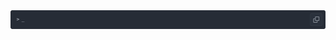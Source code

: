 <a href="https://supchyan.github.io/">
<picture>
    <source media="(prefers-color-scheme: dark)" srcset="https://github.com/supchyan/supchyan/blob/main/bar-dark.svg">
    <source media="(prefers-color-scheme: light)" srcset="https://github.com/supchyan/supchyan/blob/main/bar-light.svg">
    <img alt="Logo" src="https://github.com/supchyan/supchyan/blob/main/bar-dark-soft.svg">
</picture>
</a>
